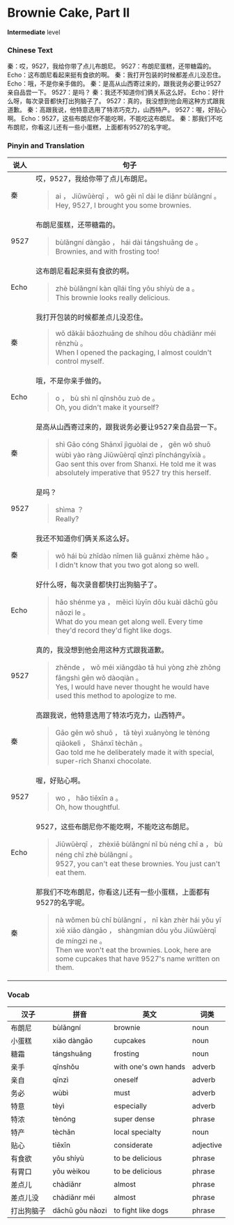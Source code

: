 # Brownie Cake, Part II
**Intermediate** level
### Chinese Text
秦：哎，9527，我给你带了点儿布朗尼。
9527：布朗尼蛋糕，还带糖霜的。
Echo：这布朗尼看起来挺有食欲的啊。
秦：我打开包装的时候都差点儿没忍住。
Echo：哦，不是你亲手做的。
秦：是高从山西寄过来的，跟我说务必要让9527亲自品尝一下。
9527：是吗？
秦：我还不知道你们俩关系这么好。
Echo：好什么呀，每次录音都快打出狗脑子了。
9527：真的，我没想到他会用这种方式跟我道歉。
秦：高跟我说，他特意选用了特浓巧克力，山西特产。
9527：喔，好贴心啊。
Echo：9527，这些布朗尼你不能吃啊，不能吃这布朗尼。
秦：那我们不吃布朗尼，你看这儿还有一些小蛋糕，上面都有9527的名字呢。

### Pinyin and Translation
|说人|句子|
|----|----|
|秦|哎，9527，我给你带了点儿布朗尼。<blockquote>ai ， Jiǔwǔèrqī ， wǒ gěi nǐ dài le diǎnr bùlǎngní 。<br />Hey, 9527, I brought you some brownies.</blockquote>|
|9527|布朗尼蛋糕，还带糖霜的。<blockquote>bùlǎngní dàngāo ， hái dài tángshuāng de 。<br />Brownies, and with frosting too!</blockquote>|
|Echo|这布朗尼看起来挺有食欲的啊。<blockquote>zhè bùlǎngní kàn qǐlái tǐng yǒu shíyù de a 。<br />This brownie looks really delicious.</blockquote>|
|秦|我打开包装的时候都差点儿没忍住。<blockquote>wǒ dǎkāi bāozhuāng de shíhou dōu chàdiǎnr méi rěnzhù 。<br />When I opened the packaging, I almost couldn't control myself.</blockquote>|
|Echo|哦，不是你亲手做的。<blockquote>o ， bù shì nǐ qīnshǒu zuò de 。<br />Oh, you didn't make it yourself?</blockquote>|
|秦|是高从山西寄过来的，跟我说务必要让9527亲自品尝一下。<blockquote>shì Gāo cóng Shānxī jìguòlai de ， gēn wǒ shuō wùbì yào ràng Jiǔwǔèrqī qīnzì pǐnchángyīxià 。<br />Gao sent this over from Shanxi. He told me it was absolutely imperative that 9527 try this herself.</blockquote>|
|9527|是吗？<blockquote>shìma ？<br />Really?</blockquote>|
|秦|我还不知道你们俩关系这么好。<blockquote>wǒ hái bù zhīdào nǐmen liǎ guānxi zhème hǎo 。<br />I didn't know that you two got along so well.</blockquote>|
|Echo|好什么呀，每次录音都快打出狗脑子了。<blockquote>hǎo shénme ya ， měicì lùyīn dōu kuài dǎchū gǒu nǎozi le 。<br />What do you mean get along well. Every time they'd record they'd fight like dogs.</blockquote>|
|9527|真的，我没想到他会用这种方式跟我道歉。<blockquote>zhēnde ， wǒ méi xiǎngdào tā huì yòng zhè zhǒng fāngshì gēn wǒ dàoqiàn 。<br />Yes, I would have never thought he would have used this method to apologize to me.</blockquote>|
|秦|高跟我说，他特意选用了特浓巧克力，山西特产。<blockquote>Gāo gēn wǒ shuō ， tā tèyì xuǎnyòng le tènóng qiǎokelì ， Shānxī tèchǎn 。<br />Gao told me he deliberately made it with special, super-rich Shanxi chocolate.</blockquote>|
|9527|喔，好贴心啊。<blockquote>wo ， hǎo tiēxīn a 。<br />Oh, how thoughtful.</blockquote>|
|Echo|9527，这些布朗尼你不能吃啊，不能吃这布朗尼。<blockquote>Jiǔwǔèrqī ， zhèxiē bùlǎngní nǐ bù néng chī a ， bù néng chī zhè bùlǎngní 。<br />9527, you can't eat these brownies. You just can't eat them.</blockquote>|
|秦|那我们不吃布朗尼，你看这儿还有一些小蛋糕，上面都有9527的名字呢。<blockquote>nà wǒmen bù chī bùlǎngní ， nǐ kàn zhèr hái yǒu yī xiē xiǎo dàngāo ， shàngmian dōu yǒu Jiǔwǔèrqī de míngzi ne 。<br />Then we won't eat the brownies. Look, here are some cupcakes that have 9527's name written on them.</blockquote>|
### Vocab
|汉子|拼音|英文|词类|
|----|----|----|----|
|布朗尼|bùlǎngní|brownie|noun|
|小蛋糕|xiǎo dàngāo|cupcakes|noun|
|糖霜|tángshuāng|frosting|noun|
|亲手|qīnshǒu|with one's own hands|adverb|
|亲自|qīnzì|oneself|adverb|
|务必|wùbì|must|adverb|
|特意|tèyì|especially|adverb|
|特浓|tènóng|super dense|phrase|
|特产|tèchǎn|local specialty|noun|
|贴心|tiēxīn|considerate|adjective|
|有食欲|yǒu shíyù|to be delicious|phrase|
|有胃口|yǒu wèikou|to be delicious|phrase|
|差点儿|chàdiǎnr|almost|phrase|
|差点儿没|chàdiǎnr méi|almost|phrase|
|打出狗脑子|dǎchū gǒu nǎozi|to fight like dogs|phrase|